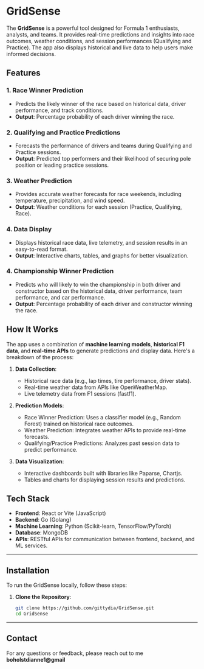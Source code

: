 # GridSense

The **GridSense** is a powerful tool designed for Formula 1 enthusiasts, analysts, and teams. It provides real-time predictions and insights into race outcomes, weather conditions, and session performances (Qualifying and Practice). The app also displays historical and live data to help users make informed decisions.

## Features

### 1. **Race Winner Prediction**
   - Predicts the likely winner of the race based on historical data, driver performance, and track conditions.
   - **Output**: Percentage probability of each driver winning the race.

### 2. **Qualifying and Practice Predictions**
   - Forecasts the performance of drivers and teams during Qualifying and Practice sessions.
   - **Output**: Predicted top performers and their likelihood of securing pole position or leading practice sessions.

### 3. **Weather Prediction**
   - Provides accurate weather forecasts for race weekends, including temperature, precipitation, and wind speed.
   - **Output**: Weather conditions for each session (Practice, Qualifying, Race).

### 4. **Data Display**
   - Displays historical race data, live telemetry, and session results in an easy-to-read format.
   - **Output**: Interactive charts, tables, and graphs for better visualization.

### 4. **Championship Winner Prediction**
   - Predicts who will likely to win the championship in both driver and constructor based on the 
   historical data, driver performance, team performance, and car performance. 
   - **Output**: Percentage probability of each driver and constructor winning the race.

## How It Works

The app uses a combination of **machine learning models**, **historical F1 data**, and **real-time APIs** to generate predictions and display data. Here's a breakdown of the process:

1. **Data Collection**:
   - Historical race data (e.g., lap times, tire performance, driver stats).
   - Real-time weather data from APIs like OpenWeatherMap.
   - Live telemetry data from F1 sessions (fastf1).

2. **Prediction Models**:
   - Race Winner Prediction: Uses a classifier model (e.g., Random Forest) trained on historical race outcomes.
   - Weather Prediction: Integrates weather APIs to provide real-time forecasts.
   - Qualifying/Practice Predictions: Analyzes past session data to predict performance.

3. **Data Visualization**:
   - Interactive dashboards built with libraries like Paparse, Chartjs.
   - Tables and charts for displaying session results and predictions.

## Tech Stack

- **Frontend**: React or Vite (JavaScript)
- **Backend**: Go (Golang)
- **Machine Learning**: Python (Scikit-learn, TensorFlow/PyTorch)
- **Database**: MongoDB
- **APIs**: RESTful APIs for communication between frontend, backend, and ML services.

---
## Installation

To run the GridSense locally, follow these steps:

1. **Clone the Repository**:
   ```bash
   git clone https://github.com/gittydia/GridSense.git
   cd GridSense

---

## Contact

For any questions or feedback, please reach out to me **boholstdianne1@gmail**